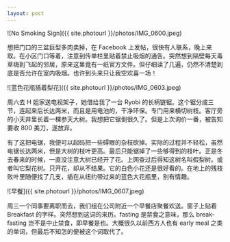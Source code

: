 ```yaml
---
layout: post
---
```


![No Smoking Sign]({{ site.photourl }}/photos/IMG_0600.jpeg)

想把门口的三盆巨型多肉卖掉，在 Facebook 上发帖，很快有人联系，晚上来取。在小区门口等着，注意到传单栏里贴着禁止吸烟的通告。突然想到隔壁每天毒草嗨到飞起的邻居，原来这里竟有一纸官方文件。但仔细读了几遍，仍然不清楚到底是否允许在室内吸烟。也许到头来只让我空欢喜一场！

![蓝色花瓶插着梨花]({{ site.photourl }}/photos/IMG_0603.jpeg)

周六去 H 姐家送电视架子，她借给我了一台 Ryobi 的长柄链锯。这个锯分成三节，连起来后长达两米，而且是用电池的，干净环保。专门用来横切树枝。客厅旁的小天井里长着一棵参天大树。我想把它锯倒很久了。但是上次询价一番，被告知要收 800 美刀，遂放弃。

有了这把电锯，我便可以起码把一些碍眼的杂枝砍掉。实际的过程并不轻松，虽然电锯长达两米，但是大树的枝叶更高。最后只能锯掉了一些够得到的枝叶。正是冬去春来的时候，一直没注意大树已经开了花。上网查过后得知这树名叫假梨树。或者叫它梨花树。只开花，却从不结果。它的白色小花还是很好看的。在地上的残枝败叶里随便找了几支，插在从纽约带过来的蓝色大花瓶里，别有情趣。

![早餐]({{ site.photourl }}/photos/IMG_0607.jpeg)

周三一个同事要离职而去，我们组在公司附近一个早餐店聚餐欢送。窗子上贴着 Breakfast 的字样。突然想到这词的来历。fasting 是禁食之意味，那么 break-fasting 岂不是中止禁食，即早餐是也。大概很久以前西方人也有 early meal 之类的单词，但最后不知怎的便被这个词取代了。
